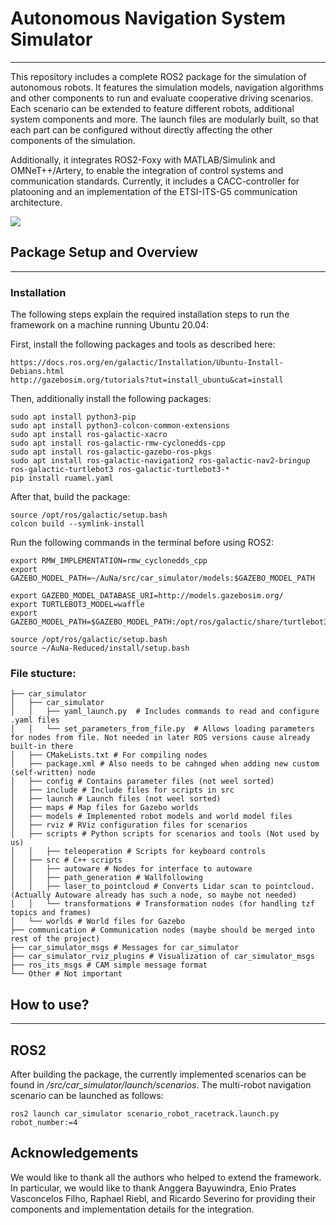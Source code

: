 # Autonomous Navigation System Simulator
___
This repository includes a complete ROS2 package for the simulation of autonomous robots. It features the simulation models, navigation algorithms and other components to run and evaluate cooperative driving scenarios. Each scenario can be extended to feature different robots, additional system components and more. The launch files are modularly built, so that each part can be configured without directly affecting the other components of the simulation.

Additionally, it integrates ROS2-Foxy with MATLAB/Simulink and OMNeT++/Artery, to enable the integration of control systems and communication standards. Currently, it includes a CACC-controller for platooning and an implementation of the ETSI-ITS-G5 communication architecture.

![](https://github.com/HarunTeper/AuNa/blob/main/media/gazeboSimulation.gif)

## Package Setup and Overview
___
### Installation

The following steps explain the required installation steps to run the framework on a machine running Ubuntu 20.04:

First, install the following packages and tools as described here:

    https://docs.ros.org/en/galactic/Installation/Ubuntu-Install-Debians.html
    http://gazebosim.org/tutorials?tut=install_ubuntu&cat=install
    
Then, additionally install the following packages:
    
    sudo apt install python3-pip
    sudo apt install python3-colcon-common-extensions
    sudo apt install ros-galactic-xacro
    sudo apt install ros-galactic-rmw-cyclonedds-cpp
    sudo apt install ros-galactic-gazebo-ros-pkgs
    sudo apt install ros-galactic-navigation2 ros-galactic-nav2-bringup ros-galactic-turtlebot3 ros-galactic-turtlebot3-*
    pip install ruamel.yaml

After that, build the package:

    source /opt/ros/galactic/setup.bash
    colcon build --symlink-install
        
Run the following commands in the terminal before using ROS2:

    export RMW_IMPLEMENTATION=rmw_cyclonedds_cpp
    export GAZEBO_MODEL_PATH=~/AuNa/src/car_simulator/models:$GAZEBO_MODEL_PATH
    
    export GAZEBO_MODEL_DATABASE_URI=http://models.gazebosim.org/
    export TURTLEBOT3_MODEL=waffle
    export GAZEBO_MODEL_PATH=$GAZEBO_MODEL_PATH:/opt/ros/galactic/share/turtlebot3_gazebo/models
    
    source /opt/ros/galactic/setup.bash
    source ~/AuNa-Reduced/install/setup.bash

### File stucture:
```
├── car_simulator
│   ├── car_simulator
│   │   ├── yaml_launch.py  # Includes commands to read and configure .yaml files
│   │   └── set_parameters_from_file.py  # Allows loading parameters for nodes from file. Not needed in later ROS versions cause already built-in there
│   ├── CMakeLists.txt # For compiling nodes
│   ├── package.xml # Also needs to be cahnged when adding new custom (self-written) node
│   ├── config # Contains parameter files (not weel sorted)
│   ├── include # Include files for scripts in src
│   ├── launch # Launch files (not weel sorted)
│   ├── maps # Map files for Gazebo worlds
│   ├── models # Implemented robot models and world model files
│   ├── rviz # RViz configuration files for scenarios
│   ├── scripts # Python scripts for scenarios and tools (Not used by us)
│   │   ├── teleoperation # Scripts for keyboard controls
│   ├── src # C++ scripts
│   │   ├── autoware # Nodes for interface to autoware
│   │   ├── path_generation # Wallfollowing
│   │   ├── laser_to_pointcloud # Converts Lidar scan to pointcloud. (Actually Autoware already has such a node, so maybe not needed)
│   │   └── transformations # Transformation nodes (for handling tzf topics and frames)
│   └── worlds # World files for Gazebo
├── communication # Communication nodes (maybe should be merged into rest of the project)
├── car_simulator_msgs # Messages for car_simulator
├── car_simulator_rviz_plugins # Visualization of car_simulator_msgs
├── ros_its_msgs # CAM simple message format
└── Other # Not important
```
	
## How to use?
___
## ROS2

After building the package, the currently implemented scenarios can be found in */src/car_simulator/launch/scenarios*. The multi-robot navigation scenario can be launched as follows:

    ros2 launch car_simulator scenario_robot_racetrack.launch.py robot_number:=4
    
## Acknowledgements

We would like to thank all the authors who helped to extend the framework. In particular, we would like to thank Anggera Bayuwindra, Enio Prates Vasconcelos Filho, Raphael Riebl, and Ricardo Severino for providing their components and implementation details for the integration.
